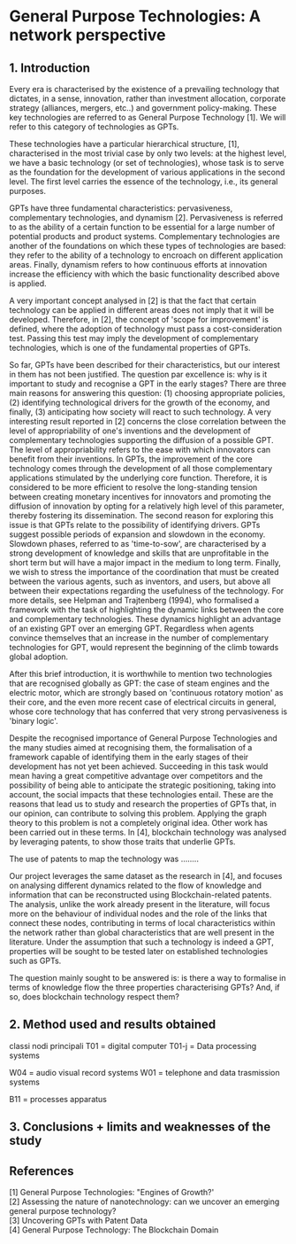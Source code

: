 # General Purpose Technologies: A network perspective
## 1. Introduction 

Every era is characterised by the existence of a prevailing technology that dictates, in a sense, innovation, rather than investment allocation, corporate strategy (alliances, mergers, etc..) and  government policy-making. These key technologies are referred to as General Purpose Technology [1]. We will refer to this category of technologies as GPTs.

These technologies have a particular hierarchical structure, [1], characterised in the most trivial case by only two levels: at the highest level,  we have a basic technology (or set of technologies), whose task is to serve as the foundation for the development of various applications in the second level. The first level carries the essence of the technology, i.e., its general purposes.

GPTs have three fundamental characteristics: pervasiveness, complementary technologies, and dynamism [2]. Pervasiveness is referred to as the ability of a certain function to be essential for a large number of potential products and product systems. Complementary technologies are another of the foundations on which these types of technologies are based: they refer to the ability of a technology to encroach on different application areas. Finally, dynamism refers to how continuous efforts at innovation increase the efficiency with which the basic functionality described above is applied.

A very important concept analysed in [2] is that the fact that certain technology can be applied in different areas does not imply that it will be developed. Therefore, in [2], the concept of 'scope for improvement' is defined, where the adoption of technology must pass a cost-consideration test. Passing this test may imply the development of complementary technologies, which is one of the fundamental properties of GPTs.

So far, GPTs have been described for their characteristics, but our interest in them has not been justified. The question par excellence is: why is it important to study and recognise a GPT in the early stages? There are three main reasons for answering this question: (1) choosing appropriate policies, (2) identifying technological drivers for the growth of the economy, and finally, (3) anticipating how society will react to such technology. A very interesting result reported in [2] concerns the close correlation between the level of appropriability of one's inventions and the development of complementary technologies supporting the diffusion of a possible GPT. The level of appropriability refers to the ease with which innovators can benefit from their inventions. In GPTs, the improvement of the core technology comes through the development of all those complementary applications stimulated by the underlying core function. Therefore, it is considered to be more efficient to resolve the long-standing tension between creating monetary incentives for innovators and promoting the diffusion of innovation by opting for a relatively high level of this parameter, thereby fostering its dissemination.
The second reason for exploring this issue is that GPTs relate to the possibility of identifying drivers. GPTs suggest possible periods of expansion and slowdown in the economy. Slowdown phases, referred to as 'time-to-sow', are characterised by a strong development of knowledge and skills that are unprofitable in the short term but will have a major impact in the medium to long term. Finally, we wish to stress the importance of the coordination that must be created between the various agents, such as inventors, and users, but above all between their expectations regarding the usefulness of the technology. For more details, see Helpman and Trajtenberg (1994), who formalised a framework with the task of highlighting the dynamic links between the core and complementary technologies. These dynamics highlight an advantage of an existing GPT over an emerging GPT. Regardless when agents convince themselves that an increase in the number of complementary technologies for GPT, would represent the beginning of the climb towards global adoption. 

After this brief introduction, it is worthwhile to mention two technologies that are recognised globally as GPT: the case of steam engines and the electric motor, which are strongly based on 'continuous rotatory motion' as their core, and the even more recent case of electrical circuits in general, whose core technology that has conferred that very strong pervasiveness is 'binary logic'.

Despite the recognised importance of General Purpose Technologies and the many studies aimed at recognising them, the formalisation of a framework capable of identifying them in the early stages of their development has not yet been achieved. Succeeding in this task would mean having a great competitive advantage over competitors and the possibility of being able to anticipate the strategic positioning, taking into account, the social impacts that these technologies entail. These are the reasons that lead us to study and research the properties of GPTs that, in our opinion, can contribute to solving this problem. Applying the graph theory to this problem is not a completely original idea. Other work has been carried out in these terms. In [4], blockchain technology was analysed by leveraging patents, to show those traits that underlie GPTs.

The use of patents to map the technology was ........

Our project leverages the same dataset as the research in [4], and focuses on analysing different dynamics related to the flow of knowledge and information that can be reconstructed using Blockchain-related patents. The analysis, unlike the work already present in the literature, will focus more on the behaviour of individual nodes and the role of the links that connect these nodes, contributing in terms of local characteristics within the network rather than global characteristics that are well present in the literature. Under the assumption that such a technology is indeed a GPT, properties will be sought to be tested later on established technologies such as GPTs.

The question mainly sought to be answered is: is there a way to formalise in terms of knowledge flow the three properties characterising GPTs? And, if so, does blockchain technology respect them?



## 2. Method used and results obtained 

classi nodi principali
T01 = digital computer
T01-j = Data processing systems 

W04 = audio visual record systems
W01 = telephone and data trasmission systems

B11 = processes apparatus

## 3. Conclusions + limits and weaknesses of the study




## References 

[1] General Purpose Technologies: "Engines of Growth?' \
[2] Assessing the nature of nanotechnology: can we uncover an emerging general purpose technology? \
[3] Uncovering GPTs with Patent Data \
[4] General Purpose Technology: The Blockchain Domain 
